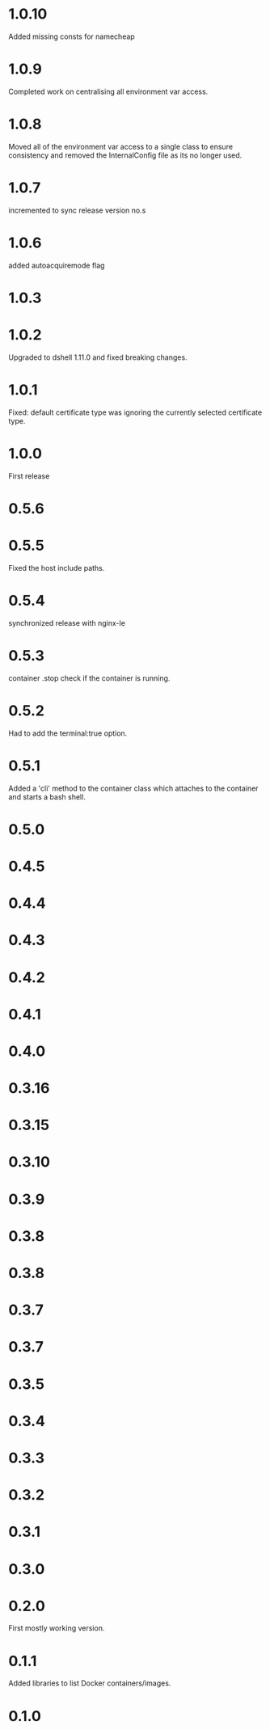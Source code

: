 # 1.0.10
Added missing consts for namecheap
# 1.0.9
Completed work on centralising all environment var access.
# 1.0.8
Moved all of the environment var access to a single class to ensure consistency and removed the InternalConfig file as its no longer used.

# 1.0.7
incremented to sync release version no.s
# 1.0.6
added autoacquiremode flag
# 1.0.3
# 1.0.2
Upgraded to dshell 1.11.0 and fixed breaking changes.

# 1.0.1
Fixed: default certificate type was ignoring the currently selected certificate type.
# 1.0.0
First release
# 0.5.6
# 0.5.5

Fixed the host include paths.
# 0.5.4
synchronized release with nginx-le
# 0.5.3
container .stop check if the container is running.
# 0.5.2
Had to add the terminal:true option.
# 0.5.1
Added a 'cli' method to the container class which attaches to the container and starts a bash shell.
# 0.5.0
# 0.4.5
# 0.4.4
# 0.4.3
# 0.4.2
# 0.4.1
# 0.4.0
# 0.3.16
# 0.3.15
# 0.3.10
# 0.3.9
# 0.3.8
# 0.3.8
# 0.3.7
# 0.3.7
# 0.3.5
# 0.3.4
# 0.3.3
# 0.3.2
# 0.3.1
# 0.3.0
# 0.2.0
First mostly working version.
# 0.1.1
Added libraries to list Docker containers/images.
# 0.1.0
